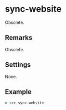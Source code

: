 sync-website
============
Obsolete.

Remarks
-------
Obsolete.

Settings
--------
None.

Example
-------
```cmd
> scc sync-website

```
